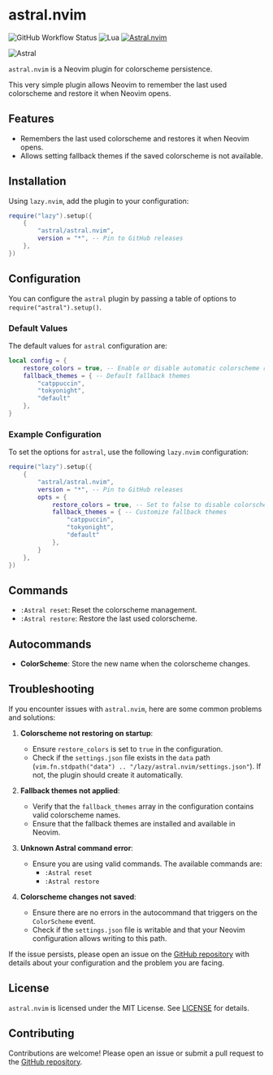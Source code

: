 # astral.nvim

![GitHub Workflow Status](https://img.shields.io/github/actions/workflow/status/rootiest/astral.nvim/lint-test.yml?branch=main&style=for-the-badge)
![Lua](https://img.shields.io/badge/Made%20with%20Lua-blueviolet.svg?style=for-the-badge&logo=lua)
[![Astral.nvim](https://dotfyle.com/plugins/rootiest/astral.nvim/shield?style=for-the-badge)](https://dotfyle.com/plugins/rootiest/astral.nvim)

![Astral](astral.png)

`astral.nvim` is a Neovim plugin for colorscheme persistence.

This very simple plugin allows Neovim to remember the last
used colorscheme and restore it when Neovim opens.

## Features

- Remembers the last used colorscheme and restores it when Neovim opens.
- Allows setting fallback themes if the saved colorscheme is not available.

## Installation

Using `lazy.nvim`, add the plugin to your configuration:

```lua
require("lazy").setup({
    {
        "astral/astral.nvim",
        version = "*", -- Pin to GitHub releases
    },
})
```

## Configuration

You can configure the `astral` plugin by passing a table of options to `require("astral").setup()`.

### Default Values

The default values for `astral` configuration are:

```lua
local config = {
    restore_colors = true, -- Enable or disable automatic colorscheme restoration
    fallback_themes = { -- Default fallback themes
        "catppuccin",
        "tokyonight",
        "default"
    },
}
```

### Example Configuration

To set the options for `astral`,
use the following `lazy.nvim` configuration:

```lua
require("lazy").setup({
    {
        "astral/astral.nvim",
        version = "*", -- Pin to GitHub releases
        opts = {
            restore_colors = true, -- Set to false to disable colorscheme restoration
            fallback_themes = { -- Customize fallback themes
                "catppuccin",
                "tokyonight",
                "default"
            },
        }
    },
})
```

## Commands

- `:Astral reset`: Reset the colorscheme management.
- `:Astral restore`: Restore the last used colorscheme.

## Autocommands

- **ColorScheme**: Store the new name when the colorscheme changes.

## Troubleshooting

If you encounter issues with `astral.nvim`, here are some common problems and solutions:

1. **Colorscheme not restoring on startup**:
   - Ensure `restore_colors` is set to `true` in the configuration.
   - Check if the `settings.json` file exists in the `data` path
   (`vim.fn.stdpath("data") .. "/lazy/astral.nvim/settings.json"`).
   If not, the plugin should create it automatically.

2. **Fallback themes not applied**:
   - Verify that the `fallback_themes` array in the configuration contains
   valid colorscheme names.
   - Ensure that the fallback themes are installed and available in Neovim.

3. **Unknown Astral command error**:
   - Ensure you are using valid commands. The available commands are:
     - `:Astral reset`
     - `:Astral restore`

4. **Colorscheme changes not saved**:
   - Ensure there are no errors in the autocommand that triggers
   on the `ColorScheme` event.
   - Check if the `settings.json` file is writable and that your
   Neovim configuration allows writing to this path.

If the issue persists, please open an issue on the
[GitHub repository](https://github.com/rootiest/astral.nvim) with details
about your configuration and the problem you are facing.

## License

`astral.nvim` is licensed under the MIT License. See [LICENSE](LICENSE) for details.

## Contributing

Contributions are welcome!
Please open an issue or submit a pull request to the
[GitHub repository](https://github.com/astral/astral.nvim).
